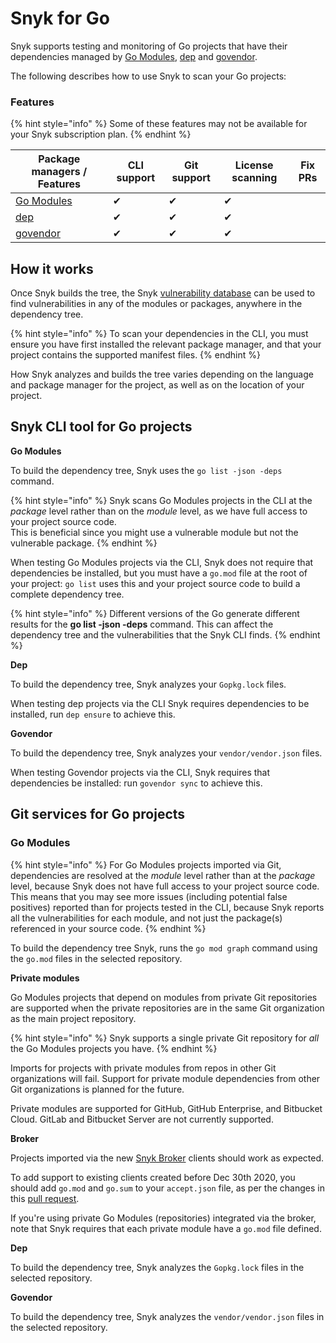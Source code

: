 # Snyk for Go

Snyk supports testing and monitoring of Go projects that have their dependencies managed by [Go Modules](https://golang.org/ref/mod), [dep](https://github.com/golang/dep) and [govendor](https://github.com/kardianos/govendor).

The following describes how to use Snyk to scan your Go projects:

### Features <a href="#h_01esm3gfnmn0f7art59aek97tm" id="h_01esm3gfnmn0f7art59aek97tm"></a>

{% hint style="info" %}
Some of these features may not be available for your Snyk subscription plan.
{% endhint %}

| Package managers / Features                       | CLI support | Git support | License scanning | Fix PRs |
| ------------------------------------------------- | ----------- | ----------- | ---------------- | ------- |
| [Go Modules](https://golang.org/ref/mod)          | ✔︎          | ✔︎          | ✔︎               |         |
| [dep](https://github.com/golang/dep)              | ✔︎          | ✔︎          | ✔︎               |         |
| [govendor](https://github.com/kardianos/govendor) | ✔︎          | ✔︎          | ✔︎               |         |

## **How it works**

Once Snyk builds the tree, the Snyk [vulnerability database](https://snyk.io/vuln) can be used to find vulnerabilities in any of the modules or packages, anywhere in the dependency tree.

{% hint style="info" %}
To scan your dependencies in the CLI, you must ensure you have first installed the relevant package manager, and that your project contains the supported manifest files.
{% endhint %}

How Snyk analyzes and builds the tree varies depending on the language and package manager for the project, as well as on the location of your project.

## Snyk CLI tool for Go projects

**Go Modules**

To build the dependency tree, Snyk uses the `go list -json -deps` command.

{% hint style="info" %}
Snyk scans Go Modules projects in the CLI at the _package_ level rather than on the _module_ level, as we have full access to your project source code.\
This is beneficial since you might use a vulnerable module but not the vulnerable package.
{% endhint %}

When testing Go Modules projects via the CLI, Snyk does not require that dependencies be installed, but you must have a `go.mod` file at the root of your project: `go list` uses this and your project source code to build a complete dependency tree.

{% hint style="info" %}
Different versions of the Go generate different results for the **go list -json -deps** command. This can affect the dependency tree and the vulnerabilities that the Snyk CLI finds.
{% endhint %}

**Dep**

To build the dependency tree, Snyk analyzes your `Gopkg.lock` files.

When testing dep projects via the CLI Snyk requires dependencies to be installed, run `dep ensure` to achieve this.

**Govendor**

To build the dependency tree, Snyk analyzes your `vendor/vendor.json` files.

When testing Govendor projects via the CLI, Snyk requires that dependencies be installed:  run `govendor sync` to achieve this.

## Git services for Go projects

### **Go Modules**

{% hint style="info" %}
For Go Modules projects imported via Git, dependencies are resolved at the _module_ level rather than at the _package_ level, because Snyk does not have full access to your project source code.\
This means that you may see more issues (including potential false positives) reported than for projects tested in the CLI, because Snyk reports all the vulnerabilities for each module, and not just the package(s) referenced in your source code.
{% endhint %}

To build the dependency tree Snyk, runs the `go mod graph` command using the `go.mod` files in the selected repository.

**Private modules**

Go Modules projects that depend on modules from private Git repositories are supported when the private repositories are in the same Git organization as the main project repository.&#x20;

{% hint style="info" %}
Snyk supports a single private Git repository for _all_ the Go Modules projects you have.
{% endhint %}

Imports for projects with private modules from repos in other Git organizations will fail. Support for private module dependencies from other Git organizations is planned for the future.

Private modules are supported for GitHub, GitHub Enterprise, and Bitbucket Cloud. GitLab and Bitbucket Server are not currently supported.

**Broker**

Projects imported via the new [Snyk Broker](https://docs.snyk.io/integrations/snyk-broker/broker-introduction) clients should work as expected.

To add support to existing clients created before Dec 30th 2020, you should add `go.mod` and `go.sum` to your `accept.json` file, as per the changes in this [pull request](https://github.com/snyk/broker/pull/299/files).

If you're using private Go Modules (repositories) integrated via the broker, note that Snyk requires that each private module have a `go.mod` file defined.

**Dep**

To build the dependency tree, Snyk analyzes the `Gopkg.lock` files in the selected repository.

**Govendor**

To build the dependency tree, Snyk analyzes the `vendor/vendor.json` files in the selected repository.
